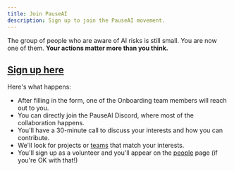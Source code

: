 ```yaml
---
title: Join PauseAI
description: Sign up to join the PauseAI movement.
---
```


The group of people who are aware of AI risks is still small.
You are now one of them.
**Your actions matter more than you think.**

## [Sign up here](https://airtable.com/appWPTGqZmUcs3NWu/pagoxRuCai4OYJEHt/form)

Here's what happens:

- After filling in the form, one of the Onboarding team members will reach out to you.
- You can directly join the PauseAI Discord, where most of the collaboration happens.
- You'll have a 30-minute call to discuss your interests and how you can contribute.
- We'll look for projects or [teams](/teams) that match your interests.
- You'll sign up as a volunteer and you'll appear on the [people](/people) page (if you're OK with that!)
